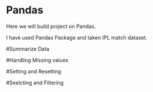 # Pandas
Here we will build project on Pandas.



I have used Pandas Package and taken IPL match dataset.

#Summarize Data

#Handling Missing values

#Setting and Resetting

#Seelcting and Filtering
